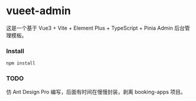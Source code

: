 # vueet-admin

这是一个基于 Vue3 + Vite + Element Plus + TypeScript + Pinia Admin 后台管理模板。


### Install

```bash
npm install
```

### TODO
仿 Ant Design Pro 编写，后面有时间在慢慢封装，剥离 booking-apps 项目。
